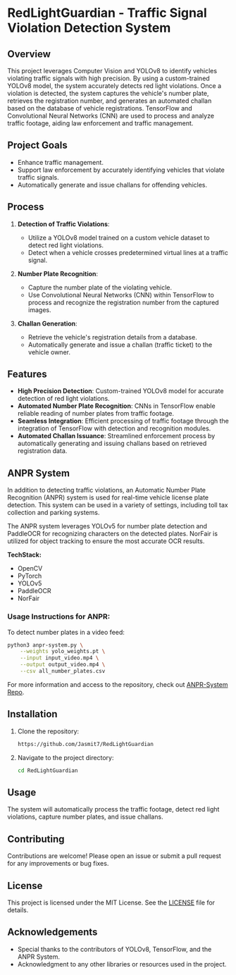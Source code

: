 
# RedLightGuardian - Traffic Signal Violation Detection System

## Overview
This project leverages Computer Vision and YOLOv8 to identify vehicles violating traffic signals with high precision. By using a custom-trained YOLOv8 model, the system accurately detects red light violations. Once a violation is detected, the system captures the vehicle's number plate, retrieves the registration number, and generates an automated challan based on the database of vehicle registrations. TensorFlow and Convolutional Neural Networks (CNN) are used to process and analyze traffic footage, aiding law enforcement and traffic management.

## Project Goals
- Enhance traffic management.
- Support law enforcement by accurately identifying vehicles that violate traffic signals.
- Automatically generate and issue challans for offending vehicles.

## Process
1. **Detection of Traffic Violations**:
   - Utilize a YOLOv8 model trained on a custom vehicle dataset to detect red light violations.
   - Detect when a vehicle crosses predetermined virtual lines at a traffic signal.
   
2. **Number Plate Recognition**:
   - Capture the number plate of the violating vehicle.
   - Use Convolutional Neural Networks (CNN) within TensorFlow to process and recognize the registration number from the captured images.
   
3. **Challan Generation**:
   - Retrieve the vehicle's registration details from a database.
   - Automatically generate and issue a challan (traffic ticket) to the vehicle owner.

## Features
- **High Precision Detection**: Custom-trained YOLOv8 model for accurate detection of red light violations.
- **Automated Number Plate Recognition**: CNNs in TensorFlow enable reliable reading of number plates from traffic footage.
- **Seamless Integration**: Efficient processing of traffic footage through the integration of TensorFlow with detection and recognition modules.
- **Automated Challan Issuance**: Streamlined enforcement process by automatically generating and issuing challans based on retrieved registration data.

## ANPR System

In addition to detecting traffic violations, an Automatic Number Plate Recognition (ANPR) system is used for real-time vehicle license plate detection. This system can be used in a variety of settings, including toll tax collection and parking systems. 

The ANPR system leverages YOLOv5 for number plate detection and PaddleOCR for recognizing characters on the detected plates. NorFair is utilized for object tracking to ensure the most accurate OCR results.

**TechStack:**
- OpenCV
- PyTorch
- YOLOv5
- PaddleOCR
- NorFair

### Usage Instructions for ANPR:
To detect number plates in a video feed:

```bash
python3 anpr-system.py \
    --weights yolo_weights.pt \
    --input input_video.mp4 \
    --output output_video.mp4 \
    --csv all_number_plates.csv
```

For more information and access to the repository, check out [ANPR-System Repo](https://github.com/Tkvmaster/ANPR-System.git).

## Installation

1. Clone the repository:

   ```bash
   https://github.com/Jasmit7/RedLightGuardian
   ```

2. Navigate to the project directory:

   ```bash
   cd RedLightGuardian
   ```

## Usage
The system will automatically process the traffic footage, detect red light violations, capture number plates, and issue challans.

## Contributing
Contributions are welcome! Please open an issue or submit a pull request for any improvements or bug fixes.

## License
This project is licensed under the MIT License. See the [LICENSE](LICENSE) file for details.

## Acknowledgements
- Special thanks to the contributors of YOLOv8, TensorFlow, and the ANPR System.
- Acknowledgment to any other libraries or resources used in the project.
```

